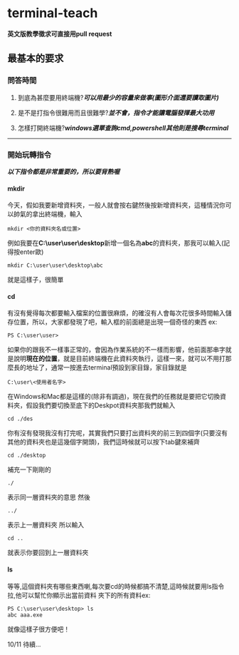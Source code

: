 # terminal-teach

**英文版教學徵求可直接用pull request**

## 最基本的要求

### 問答時間 

1. 
    到底為甚麼要用終端機?***可以用最少的容量來做事(圖形介面還要讀取圖片)***
    
1.
    是不是打指令很難用而且很難學?***並不會，指令才能讓電腦發揮最大功用***
    
1.
	怎樣打開終端機?***windows選單查詢cmd,powershell其他則是搜尋terminal***
    
---

### 開始玩轉指令
***以下指令都是非常重要的，所以要背熟喔***

#### mkdir

今天，假如我要新增資料夾，一般人就會按右鍵然後按新增資料夾，這種情況你可以帥氣的拿出終端機，輸入
   
```
mkdir <你的資料夾名或位置>
```

例如我要在**C:\user\user\desktop**新增一個名為**abc**的資料夾，那我可以輸入(記得按enter歐)

```
mkdir C:\user\user\desktop\abc
```

就是這樣子，很簡單

#### cd

有沒有覺得每次都要輸入檔案的位置很麻煩，的確沒有人會每次花很多時間輸入儲存位置，所以，大家都發現了吧，輸入框的前面總是出現一個奇怪的東西
ex:
```
PS C:\user\user>
```
如果你的跟我不一樣事正常的，會因為作業系統的不一樣而影響，他前面那串字就是說明**現在的位置**，就是目前終端機在此資料夾執行，這樣一來，就可以不用打那麼長的地址了，通常一按進去terminal預設到家目錄，家目錄就是
```
C:\user\<使用者名字>
```
在Windows和Mac都是這樣的(除非有調過)，現在我們的任務就是要把它切換資料夾，假設我們要切換至底下的Deskpot資料夾那我們就輸入
```
cd ./des
```
你有沒有發現我沒有打完呢，其實我們只要打出資料夾的前三到四個字(只要沒有其他的資料夾也是這幾個字開頭)，我們這時候就可以按下tab鍵來補齊
```
cd ./desktop
```
補充一下剛剛的
```
./  
```
表示同一層資料夾的意思
然後
```
../
```
表示上一層資料夾
所以輸入
```
cd ..
```
就表示你要回到上一層資料夾

#### ls
等等,這個資料夾有哪些東西喇,每次要cd的時候都搞不清楚,這時候就要用ls指令拉,他可以幫忙你顯示出當前資料
夾下的所有資料ex:
```
PS C:\user\user\desktop> ls
abc aaa.exe
```
就像這樣子很方便吧！

10/11
待續...
